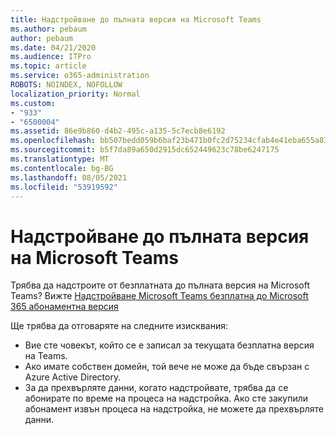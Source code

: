 ```yaml
---
title: Надстройване до пълната версия на Microsoft Teams
ms.author: pebaum
author: pebaum
ms.date: 04/21/2020
ms.audience: ITPro
ms.topic: article
ms.service: o365-administration
ROBOTS: NOINDEX, NOFOLLOW
localization_priority: Normal
ms.custom:
- "933"
- "6500004"
ms.assetid: 86e9b860-d4b2-495c-a135-5c7ecb8e6192
ms.openlocfilehash: bb507bedd059b6baf23b471b0fc2d75234cfab4e41eba655a83a645c65669680
ms.sourcegitcommit: b5f7da89a650d2915dc652449623c78be6247175
ms.translationtype: MT
ms.contentlocale: bg-BG
ms.lasthandoff: 08/05/2021
ms.locfileid: "53919592"
---
```

# <a name="upgrade-to-the-full-version-of-microsoft-teams"></a>Надстройване до пълната версия на Microsoft Teams

Трябва да надстроите от безплатната до пълната версия на Microsoft Teams? Вижте [Надстройване Microsoft Teams безплатна до Microsoft 365 абонаментна версия](https://docs.microsoft.com/microsoftteams/upgrade-freemium)

Ще трябва да отговаряте на следните изисквания:

- Вие сте човекът, който се е записал за текущата безплатна версия на Teams.
- Ако имате собствен домейн, той вече не може да бъде свързан с Azure Active Directory.
- За да прехвърляте данни, когато надстройвате, трябва да се абонирате по време на процеса на надстройка. Ако сте закупили абонамент извън процеса на надстройка, не можете да прехвърляте данни.
